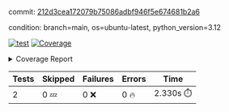 commit: [212d3cea172079b75086adbf946f5e674681b2a6](https://github.com/rcmdnk/boto3-session/tree/212d3cea172079b75086adbf946f5e674681b2a6)

condition: branch=main, os=ubuntu-latest, python_version=3.12

[![test](https://github.com/rcmdnk/boto3-session/actions/workflows/test.yml/badge.svg)](https://github.com/rcmdnk/boto3-session/actions/runs/13140894300)
<a href="https://github.com/rcmdnk/boto3-session/blob/212d3cea172079b75086adbf946f5e674681b2a6/README.md"><img alt="Coverage" src="https://img.shields.io/badge/Coverage-47%25-orange.svg" /></a><details><summary>Coverage Report </summary><table><tr><th>File</th><th>Stmts</th><th>Miss</th><th>Cover</th><th>Missing</th></tr><tbody><tr><td colspan="5"><b>src/boto3_session</b></td></tr><tr><td>&nbsp; &nbsp;<a href="https://github.com/rcmdnk/boto3-session/blob/212d3cea172079b75086adbf946f5e674681b2a6/src/boto3_session/session.py">session.py</a></td><td>59</td><td>34</td><td>42%</td><td><a href="https://github.com/rcmdnk/boto3-session/blob/212d3cea172079b75086adbf946f5e674681b2a6/src/boto3_session/session.py#L15-L18">15&ndash;18</a>, <a href="https://github.com/rcmdnk/boto3-session/blob/212d3cea172079b75086adbf946f5e674681b2a6/src/boto3_session/session.py#L60">60</a>, <a href="https://github.com/rcmdnk/boto3-session/blob/212d3cea172079b75086adbf946f5e674681b2a6/src/boto3_session/session.py#L68-L70">68&ndash;70</a>, <a href="https://github.com/rcmdnk/boto3-session/blob/212d3cea172079b75086adbf946f5e674681b2a6/src/boto3_session/session.py#L73-L97">73&ndash;97</a>, <a href="https://github.com/rcmdnk/boto3-session/blob/212d3cea172079b75086adbf946f5e674681b2a6/src/boto3_session/session.py#L100-L122">100&ndash;122</a>, <a href="https://github.com/rcmdnk/boto3-session/blob/212d3cea172079b75086adbf946f5e674681b2a6/src/boto3_session/session.py#L125-L129">125&ndash;129</a>, <a href="https://github.com/rcmdnk/boto3-session/blob/212d3cea172079b75086adbf946f5e674681b2a6/src/boto3_session/session.py#L132-L133">132&ndash;133</a>, <a href="https://github.com/rcmdnk/boto3-session/blob/212d3cea172079b75086adbf946f5e674681b2a6/src/boto3_session/session.py#L136-L137">136&ndash;137</a></td></tr><tr><td><b>TOTAL</b></td><td><b>64</b></td><td><b>34</b></td><td><b>47%</b></td><td>&nbsp;</td></tr></tbody></table></details>

| Tests | Skipped | Failures | Errors | Time |
| ----- | ------- | -------- | -------- | ------------------ |
| 2 | 0 :zzz: | 0 :x: | 0 :fire: | 2.330s :stopwatch: |

